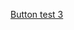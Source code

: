 [Button test 3](https://subscribe.adblockplus.org/?location=https://raw.githubusercontent.com/DandelionSprout/adfilt/master/Username%2520Hider%2520for%2520Compilation%2520Creators.txt&title=Username%20Hider%20for%20Compilation%20Creators&requiresLocation=https://raw.githubusercontent.com/lassekongo83/Frellwits-filter-lists/master/Frellwits-Swedish-Filter.txt&requiresTitle=JohnMadden)

